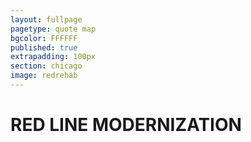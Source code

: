 ```yaml
---
layout: fullpage
pagetype: quote map
bgcolor: FFFFFF
published: true
extrapadding: 100px
section: chicago
image: redrehab
---
```


<div id="redrehab" class="mapstage"></div>

# RED LINE MODERNIZATION
